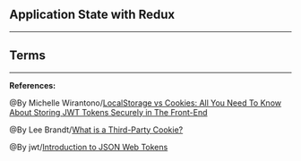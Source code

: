 ## **Application State with Redux**

-------------------------------------------------------------


## **Terms**

-----------------------------------------------

**References:**

@By Michelle Wirantono/[LocalStorage vs Cookies: All You Need To Know About Storing JWT Tokens Securely in The Front-End](https://dev.to/cotter/localstorage-vs-cookies-all-you-need-to-know-about-storing-jwt-tokens-securely-in-the-front-end-15id) 

@By Lee Brandt/[What is a Third-Party Cookie?](https://www.cookiepro.com/knowledge/what-is-a-third-party-cookie/)

@By jwt/[Introduction to JSON Web Tokens](https://jwt.io/introduction)
